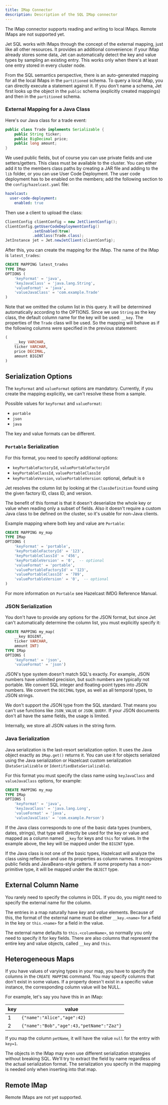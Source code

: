 ```yaml
---
title: IMap Connector
description: Description of the SQL IMap connector
---
```


The IMap connector supports reading and writing to local IMaps. Remote
IMaps are not supported yet.

Jet SQL works with IMaps through the concept of the external mapping,
just like all other resources. It provides an additional convenience: if
your IMap already stores some data, Jet can automatically detect the key
and value types by sampling an existing entry. This works only when
there's at least one entry stored in every cluster node.

From the SQL semantics perspective, there is an auto-generated mapping
for all the local IMaps in the `partitioned` schema. To query a local
IMap, you can directly execute a statement against it. If you don't name
a schema, Jet first looks up the object in the `public` schema
(explicitly created mappings) and then in the `partitioned` schema.

### External Mapping for a Java Class

Here's our Java class for a trade event:

```java
public class Trade implements Serializable {
    public String ticker;
    public BigDecimal price;
    public long amount;
}
```

We used public fields, but of course you can use private fields and use
setters/getters. This class must be available to the cluster. You can
either add it to the members class paths by creating a JAR file and
adding to the `lib` folder, or you can use User Code Deployment. The
user code deployment has to be enabled on the members; add the following
section to the `config/hazelcast.yaml` file:

```yaml
hazelcast:
  user-code-deployment:
    enabled: true
```

Then use a client to upload the class:

```java
ClientConfig clientConfig = new JetClientConfig();
clientConfig.getUserCodeDeploymentConfig()
            .setEnabled(true)
            .addClass(Trade.class);
JetInstance jet = Jet.newJetClient(clientConfig);
```

After this, you can create the mapping for the IMap. The name of the
IMap is `latest_trades`:

```sql
CREATE MAPPING latest_trades
TYPE IMap
OPTIONS (
    'keyFormat' = 'java',
    'keyJavaClass' = 'java.lang.String',
    'valueFormat' = 'java',
    'valueJavaClass' = 'com.example.Trade'
)
```

Note that we omitted the column list in this query. It will be
determined automatically according to the OPTIONS. Since we use `String`
as the key class, the default column name for the key will be used:
`__key`. The properties of the `Trade` class will be used. So the
mapping will behave as if the following columns were specified in the
previous statement:

```sql
(
    __key VARCHAR,
    ticker VARCHAR,
    price DECIMAL,
    amount BIGINT
)
```

## Serialization Options

The `keyFormat` and `valueFormat` options are mandatory. Currently, if
you create the mapping explicitly, we can't resolve these from a sample.

Possible values for `keyFormat` and `valueFormat`:

* `portable`
* `json`
* `java`

The key and value formats can be different.

### `Portable` Serialization

For this format, you need to specify additional options:

* `keyPortableFactoryId`, `valuePortableFactoryId`
* `keyPortableClassId`, `valuePortableClassId`
* `keyPortableVersion`, `valuePortableVersion`: optional, default is `0`

Jet resolves the column list by looking at the `ClassDefinition` found
using the given factory ID, class ID, and version.

The benefit of this format is that it doesn't deserialize the whole key
or value when reading only a subset of fields. Also it doesn't require a
custom Java class to be defined on the cluster, so it's usable for
non-Java clients.

Example mapping where both key and value are `Portable`:

```sql
CREATE MAPPING my_map
TYPE IMap
OPTIONS (
    'keyFormat' = 'portable',
    'keyPortableFactoryId' = '123',
    'keyPortableClassId' = '456',
    'keyPortableVersion' = '0',  -- optional
    'valueFormat' = 'portable',
    'valuePortableFactoryId' = '123',
    'valuePortableClassId' = '789',
    'valuePortableVersion' = '0',  -- optional
)
```

For more information on `Portable` see Hazelcast IMDG Reference Manual.

### JSON Serialization

You don't have to provide any options for the JSON format, but since
Jet can't automatically determine the column list, you must explicitly
specify it:

```sql
CREATE MAPPING my_map(
    __key BIGINT,
    ticker VARCHAR,
    amount INT)
TYPE IMap
OPTIONS (
    'keyFormat' = 'json',
    'valueFormat' = 'json')
```

JSON's type system doesn't match SQL's exactly. For example, JSON
numbers have unlimited precision, but such numbers are typically not
portable. We convert SQL integer and floating-point types into JSON
numbers. We convert the `DECIMAL` type, as well as all temporal types,
to JSON strings.

We don't support the JSON type from the SQL standard. That means you
can't use functions like `JSON_VALUE` or `JSON_QUERY`. If your JSON
documents don't all have the same fields, the usage is limited.

Internally, we store all JSON values in the string form.

### Java Serialization

Java serialization is the last-resort serialization option. It uses the
Java object exactly as `IMap.get()` returns it. You can use it for
objects serialized using the Java serialization or Hazelcast custom
serialization (`DataSerializable` or `IdentifiedDataSerializable`).

For this format you must specify the class name using `keyJavaClass` and
`valueJavaClass` options, for example:

```sql
CREATE MAPPING my_map
TYPE IMap
OPTIONS (
    'keyFormat' = 'java',
    'keyJavaClass' = 'java.lang.Long',
    'valueFormat' = 'java',
    'valueJavaClass' = 'com.example.Person')
```

If the Java class corresponds to one of the basic data types (numbers,
dates, strings), that type will directly be used for the key or value
and mapped as a column named `__key` for keys and `this` for values. In
the example above, the key will be mapped under the `BIGINT` type.

If the Java class is not one of the basic types, Hazelcast will analyze
the class using reflection and use its properties as column names. It
recognizes public fields and JavaBeans-style getters. If some property
has a non-primitive type, it will be mapped under the `OBJECT` type.

## External Column Name

You rarely need to specify the columns in DDL. If you do, you might need
to specify the external name for the column.

The entries in a map naturally have _key_ and _value_ elements. Because
of this, the format of the external name must be either `__key.<name>`
for a field in the key or `this.<name>` for a field in the value.

The external name defaults to `this.<columnName>`, so normally you only
need to specify it for key fields. There are also columns that represent
the entire key and value objects, called `__key` and `this`.

## Heterogeneous Maps

If you have values of varying types in your map, you have to specify the
columns in the `CREATE MAPPING` command. You may specify columns that
don't exist in some values. If a property doesn't exist in a specific
value instance, the corresponding column value will be NULL.

For example, let's say you have this in an IMap:

|key|value|
|-|-|
|1|`{"name":"Alice","age":42}`|
|2|`{"name":"Bob","age":43,"petName":"Zaz"}`|

If you map the column `petName`, it will have the value `null` for the
entry with `key=1`.

The objects in the IMap may even use different serialization strategies
without breaking SQL. We'll try to extract the field by name regardless
of the actual serialization format. The serialization you specify in the
mapping is needed only when inserting into that map.

## Remote IMap

Remote IMaps are not yet supported.

